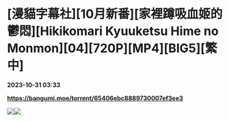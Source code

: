# [漫貓字幕社][10月新番][家裡蹲吸血姬的鬱悶][Hikikomari Kyuuketsu Hime no Monmon][04][720P][MP4][BIG5][繁中]

**2023-10-31 03:33**

**https://bangumi.moe/torrent/65406ebc8889730007ef3ee3**

![](https://ptpimg.me/41fi3j.jpg)![](https://i.loli.net/2021/03/19/Cp1BvFYEu5wVzkK.jpg)
